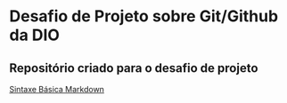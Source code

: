 # Desafio de Projeto sobre Git/Github da DIO
## Repositório criado para o desafio de projeto
[Sintaxe Básica Markdown](https://www.markdownguide.org/basic-syntax/)
